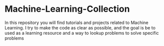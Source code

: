 # Machine-Learning-Collection
 In this repository you will find tutorials and projects related to Machine Learning. I try to make the code as clear as possible, and the goal is be to used as a learning resource and a way to lookup problems to solve specific problems
